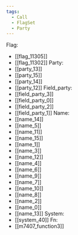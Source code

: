 ```yaml
---
tags:
  - Call
  - FlagSet
  - Party
---
```

Flag:
- [[flag_11305]]
- [[flag_11302]]
Party:
- [[party_13]]
- [[party_15]]
- [[party_14]]
- [[party_12]]
Field_party:
- [[field_party_3]]
- [[field_party_0]]
- [[field_party_2]]
- [[field_party_1]]
Name:
- [[name_14]]
- [[name_5]]
- [[name_11]]
- [[name_15]]
- [[name_1]]
- [[name_3]]
- [[name_12]]
- [[name_4]]
- [[name_6]]
- [[name_9]]
- [[name_7]]
- [[name_10]]
- [[name_8]]
- [[name_2]]
- [[name_0]]
- [[name_13]]
System:
- [[system_40]]
Fn:
- [[m7407_function3]]
